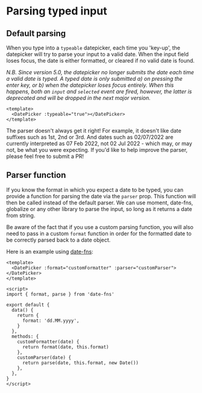 # Parsing typed input

## Default parsing
When you type into a `typeable` datepicker, each time you 'key-up', the datepicker
will try to parse your input to a valid date. When the input field loses focus, the
date is either formatted, or cleared if no valid date is found.

*N.B. Since version 5.0, the datepicker no longer submits the date each time a
valid date is typed. A typed date is only submitted a) on pressing the enter key,
or b) when the datepicker loses focus entirely. When this happens, both an
`input` and `selected` event are fired, however, the latter is deprecated and will
be dropped in the next major version.*


```vue
<template>
  <DatePicker :typeable="true"></DatePicker>
</template>
```
The parser doesn't always get it right! For example, it doesn't like date
suffixes such as 1st, 2nd or 3rd. And dates such as 02/07/2022 are currently
interpreted as 07 Feb 2022, not 02 Jul 2022 - which may, or may not, be what
you were expecting. If you'd like to help improve the parser, please feel free
to submit a PR!

## Parser function

If you know the format in which you expect a date to be typed, you can provide a
function for parsing the date via the `parser` prop. This function will then be
called instead of the default parser. We can use moment, date-fns, globalize or
any other library to parse the input, so long as it returns a date from string.

Be aware of the fact that if you use a custom parsing function, you will also
need to pass in a custom `format` function in order for the formatted date to be
correctly parsed back to a date object.

Here is an example using [date-fns](https://date-fns.org/):

```vue
<template>
  <DatePicker :format="customFormatter" :parser="customParser"></DatePicker>
</template>

<script>
import { format, parse } from 'date-fns'

export default {
  data() {
    return {
      format: 'dd.MM.yyyy',
    }
  },
  methods: {
    customFormatter(date) {
      return format(date, this.format)
    },
    customParser(date) {
      return parse(date, this.format, new Date())
    },
  },
}
</script>
```
